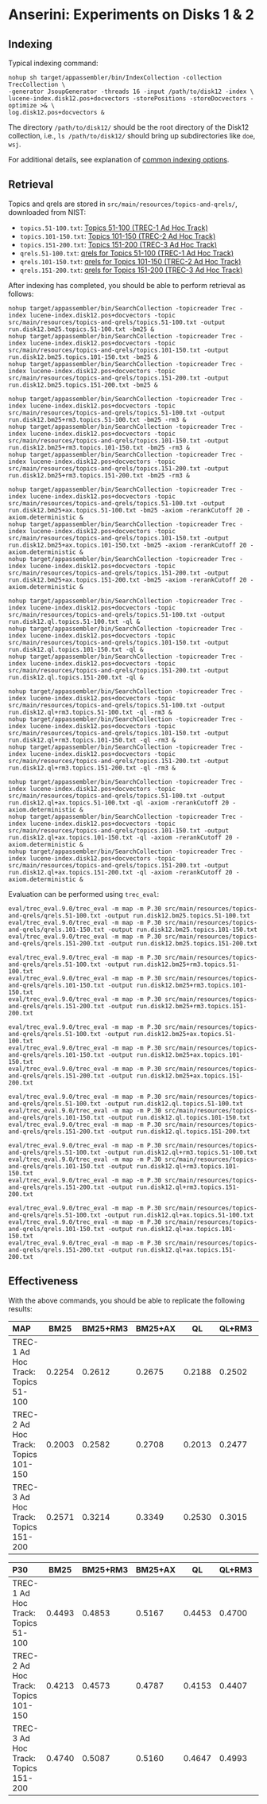 # Anserini: Experiments on Disks 1 &amp; 2

## Indexing

Typical indexing command:

```
nohup sh target/appassembler/bin/IndexCollection -collection TrecCollection \
-generator JsoupGenerator -threads 16 -input /path/to/disk12 -index \
lucene-index.disk12.pos+docvectors -storePositions -storeDocvectors -optimize >& \
log.disk12.pos+docvectors &
```

The directory `/path/to/disk12/` should be the root directory of the Disk12 collection, i.e., `ls /path/to/disk12/` should bring up subdirectories like `doe`, `wsj`.

For additional details, see explanation of [common indexing options](common-indexing-options.md).

## Retrieval

Topics and qrels are stored in `src/main/resources/topics-and-qrels/`, downloaded from NIST:

+ `topics.51-100.txt`: [Topics 51-100 (TREC-1 Ad Hoc Track)](http://trec.nist.gov/data/topics_eng/topics.51-100.gz)
+ `topics.101-150.txt`: [Topics 101-150 (TREC-2 Ad Hoc Track)](http://trec.nist.gov/data/topics_eng/topics.101-150.gz)
+ `topics.151-200.txt`: [Topics 151-200 (TREC-3 Ad Hoc Track)](http://trec.nist.gov/data/topics_eng/topics.151-200.gz)
+ `qrels.51-100.txt`: [qrels for Topics 51-100 (TREC-1 Ad Hoc Track)](http://trec.nist.gov/data/qrels_eng/qrels.51-100.disk1.disk2.parts1-5.tar.gz)
+ `qrels.101-150.txt`: [qrels for Topics 101-150 (TREC-2 Ad Hoc Track)](http://trec.nist.gov/data/qrels_eng/qrels.101-150.disk1.disk2.parts1-5.tar.gz)
+ `qrels.151-200.txt`: [qrels for Topics 151-200 (TREC-3 Ad Hoc Track)](http://trec.nist.gov/data/qrels_eng/qrels.151-200.201-250.disks1-3.all.tar.gz)

After indexing has completed, you should be able to perform retrieval as follows:

```
nohup target/appassembler/bin/SearchCollection -topicreader Trec -index lucene-index.disk12.pos+docvectors -topic src/main/resources/topics-and-qrels/topics.51-100.txt -output run.disk12.bm25.topics.51-100.txt -bm25 &
nohup target/appassembler/bin/SearchCollection -topicreader Trec -index lucene-index.disk12.pos+docvectors -topic src/main/resources/topics-and-qrels/topics.101-150.txt -output run.disk12.bm25.topics.101-150.txt -bm25 &
nohup target/appassembler/bin/SearchCollection -topicreader Trec -index lucene-index.disk12.pos+docvectors -topic src/main/resources/topics-and-qrels/topics.151-200.txt -output run.disk12.bm25.topics.151-200.txt -bm25 &

nohup target/appassembler/bin/SearchCollection -topicreader Trec -index lucene-index.disk12.pos+docvectors -topic src/main/resources/topics-and-qrels/topics.51-100.txt -output run.disk12.bm25+rm3.topics.51-100.txt -bm25 -rm3 &
nohup target/appassembler/bin/SearchCollection -topicreader Trec -index lucene-index.disk12.pos+docvectors -topic src/main/resources/topics-and-qrels/topics.101-150.txt -output run.disk12.bm25+rm3.topics.101-150.txt -bm25 -rm3 &
nohup target/appassembler/bin/SearchCollection -topicreader Trec -index lucene-index.disk12.pos+docvectors -topic src/main/resources/topics-and-qrels/topics.151-200.txt -output run.disk12.bm25+rm3.topics.151-200.txt -bm25 -rm3 &

nohup target/appassembler/bin/SearchCollection -topicreader Trec -index lucene-index.disk12.pos+docvectors -topic src/main/resources/topics-and-qrels/topics.51-100.txt -output run.disk12.bm25+ax.topics.51-100.txt -bm25 -axiom -rerankCutoff 20 -axiom.deterministic &
nohup target/appassembler/bin/SearchCollection -topicreader Trec -index lucene-index.disk12.pos+docvectors -topic src/main/resources/topics-and-qrels/topics.101-150.txt -output run.disk12.bm25+ax.topics.101-150.txt -bm25 -axiom -rerankCutoff 20 -axiom.deterministic &
nohup target/appassembler/bin/SearchCollection -topicreader Trec -index lucene-index.disk12.pos+docvectors -topic src/main/resources/topics-and-qrels/topics.151-200.txt -output run.disk12.bm25+ax.topics.151-200.txt -bm25 -axiom -rerankCutoff 20 -axiom.deterministic &

nohup target/appassembler/bin/SearchCollection -topicreader Trec -index lucene-index.disk12.pos+docvectors -topic src/main/resources/topics-and-qrels/topics.51-100.txt -output run.disk12.ql.topics.51-100.txt -ql &
nohup target/appassembler/bin/SearchCollection -topicreader Trec -index lucene-index.disk12.pos+docvectors -topic src/main/resources/topics-and-qrels/topics.101-150.txt -output run.disk12.ql.topics.101-150.txt -ql &
nohup target/appassembler/bin/SearchCollection -topicreader Trec -index lucene-index.disk12.pos+docvectors -topic src/main/resources/topics-and-qrels/topics.151-200.txt -output run.disk12.ql.topics.151-200.txt -ql &

nohup target/appassembler/bin/SearchCollection -topicreader Trec -index lucene-index.disk12.pos+docvectors -topic src/main/resources/topics-and-qrels/topics.51-100.txt -output run.disk12.ql+rm3.topics.51-100.txt -ql -rm3 &
nohup target/appassembler/bin/SearchCollection -topicreader Trec -index lucene-index.disk12.pos+docvectors -topic src/main/resources/topics-and-qrels/topics.101-150.txt -output run.disk12.ql+rm3.topics.101-150.txt -ql -rm3 &
nohup target/appassembler/bin/SearchCollection -topicreader Trec -index lucene-index.disk12.pos+docvectors -topic src/main/resources/topics-and-qrels/topics.151-200.txt -output run.disk12.ql+rm3.topics.151-200.txt -ql -rm3 &

nohup target/appassembler/bin/SearchCollection -topicreader Trec -index lucene-index.disk12.pos+docvectors -topic src/main/resources/topics-and-qrels/topics.51-100.txt -output run.disk12.ql+ax.topics.51-100.txt -ql -axiom -rerankCutoff 20 -axiom.deterministic &
nohup target/appassembler/bin/SearchCollection -topicreader Trec -index lucene-index.disk12.pos+docvectors -topic src/main/resources/topics-and-qrels/topics.101-150.txt -output run.disk12.ql+ax.topics.101-150.txt -ql -axiom -rerankCutoff 20 -axiom.deterministic &
nohup target/appassembler/bin/SearchCollection -topicreader Trec -index lucene-index.disk12.pos+docvectors -topic src/main/resources/topics-and-qrels/topics.151-200.txt -output run.disk12.ql+ax.topics.151-200.txt -ql -axiom -rerankCutoff 20 -axiom.deterministic &

```

Evaluation can be performed using `trec_eval`:

```
eval/trec_eval.9.0/trec_eval -m map -m P.30 src/main/resources/topics-and-qrels/qrels.51-100.txt -output run.disk12.bm25.topics.51-100.txt
eval/trec_eval.9.0/trec_eval -m map -m P.30 src/main/resources/topics-and-qrels/qrels.101-150.txt -output run.disk12.bm25.topics.101-150.txt
eval/trec_eval.9.0/trec_eval -m map -m P.30 src/main/resources/topics-and-qrels/qrels.151-200.txt -output run.disk12.bm25.topics.151-200.txt

eval/trec_eval.9.0/trec_eval -m map -m P.30 src/main/resources/topics-and-qrels/qrels.51-100.txt -output run.disk12.bm25+rm3.topics.51-100.txt
eval/trec_eval.9.0/trec_eval -m map -m P.30 src/main/resources/topics-and-qrels/qrels.101-150.txt -output run.disk12.bm25+rm3.topics.101-150.txt
eval/trec_eval.9.0/trec_eval -m map -m P.30 src/main/resources/topics-and-qrels/qrels.151-200.txt -output run.disk12.bm25+rm3.topics.151-200.txt

eval/trec_eval.9.0/trec_eval -m map -m P.30 src/main/resources/topics-and-qrels/qrels.51-100.txt -output run.disk12.bm25+ax.topics.51-100.txt
eval/trec_eval.9.0/trec_eval -m map -m P.30 src/main/resources/topics-and-qrels/qrels.101-150.txt -output run.disk12.bm25+ax.topics.101-150.txt
eval/trec_eval.9.0/trec_eval -m map -m P.30 src/main/resources/topics-and-qrels/qrels.151-200.txt -output run.disk12.bm25+ax.topics.151-200.txt

eval/trec_eval.9.0/trec_eval -m map -m P.30 src/main/resources/topics-and-qrels/qrels.51-100.txt -output run.disk12.ql.topics.51-100.txt
eval/trec_eval.9.0/trec_eval -m map -m P.30 src/main/resources/topics-and-qrels/qrels.101-150.txt -output run.disk12.ql.topics.101-150.txt
eval/trec_eval.9.0/trec_eval -m map -m P.30 src/main/resources/topics-and-qrels/qrels.151-200.txt -output run.disk12.ql.topics.151-200.txt

eval/trec_eval.9.0/trec_eval -m map -m P.30 src/main/resources/topics-and-qrels/qrels.51-100.txt -output run.disk12.ql+rm3.topics.51-100.txt
eval/trec_eval.9.0/trec_eval -m map -m P.30 src/main/resources/topics-and-qrels/qrels.101-150.txt -output run.disk12.ql+rm3.topics.101-150.txt
eval/trec_eval.9.0/trec_eval -m map -m P.30 src/main/resources/topics-and-qrels/qrels.151-200.txt -output run.disk12.ql+rm3.topics.151-200.txt

eval/trec_eval.9.0/trec_eval -m map -m P.30 src/main/resources/topics-and-qrels/qrels.51-100.txt -output run.disk12.ql+ax.topics.51-100.txt
eval/trec_eval.9.0/trec_eval -m map -m P.30 src/main/resources/topics-and-qrels/qrels.101-150.txt -output run.disk12.ql+ax.topics.101-150.txt
eval/trec_eval.9.0/trec_eval -m map -m P.30 src/main/resources/topics-and-qrels/qrels.151-200.txt -output run.disk12.ql+ax.topics.151-200.txt

```

## Effectiveness

With the above commands, you should be able to replicate the following results:

MAP                                     | BM25      | BM25+RM3  | BM25+AX   | QL        | QL+RM3    | QL+AX     |
:---------------------------------------|-----------|-----------|-----------|-----------|-----------|-----------|
TREC-1 Ad Hoc Track: Topics 51-100      | 0.2254    | 0.2612    | 0.2675    | 0.2188    | 0.2502    | 0.2519    |
TREC-2 Ad Hoc Track: Topics 101-150     | 0.2003    | 0.2582    | 0.2708    | 0.2013    | 0.2477    | 0.2606    |
TREC-3 Ad Hoc Track: Topics 151-200     | 0.2571    | 0.3214    | 0.3349    | 0.2530    | 0.3015    | 0.3113    |


P30                                     | BM25      | BM25+RM3  | BM25+AX   | QL        | QL+RM3    | QL+AX     |
:---------------------------------------|-----------|-----------|-----------|-----------|-----------|-----------|
TREC-1 Ad Hoc Track: Topics 51-100      | 0.4493    | 0.4853    | 0.5167    | 0.4453    | 0.4700    | 0.4967    |
TREC-2 Ad Hoc Track: Topics 101-150     | 0.4213    | 0.4573    | 0.4787    | 0.4153    | 0.4407    | 0.4660    |
TREC-3 Ad Hoc Track: Topics 151-200     | 0.4740    | 0.5087    | 0.5160    | 0.4647    | 0.4993    | 0.5160    |


